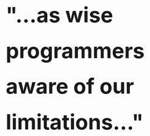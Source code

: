 
<h3 style="font-size: 55px; line-height: 1.7; text-align: left">"...as wise programmers aware of our limitations..."</h3>

